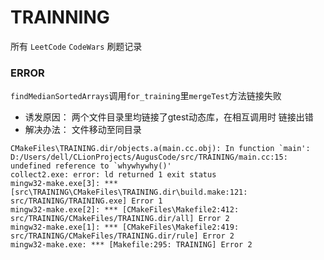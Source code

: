 # TRAINNING

所有 `LeetCode` `CodeWars` 刷题记录


### ERROR

`findMedianSortedArrays`调用`for_training`里`mergeTest`方法链接失败

* 诱发原因： 两个文件目录里均链接了gtest动态库，在相互调用时 链接出错
* 解决办法： 文件移动至同目录

```
CMakeFiles\TRAINING.dir/objects.a(main.cc.obj): In function `main':
D:/Users/dell/CLionProjects/AugusCode/src/TRAINING/main.cc:15: undefined reference to `whywhywhy()'
collect2.exe: error: ld returned 1 exit status
mingw32-make.exe[3]: *** [src\TRAINING\CMakeFiles\TRAINING.dir\build.make:121: src/TRAINING/TRAINING.exe] Error 1
mingw32-make.exe[2]: *** [CMakeFiles\Makefile2:412: src/TRAINING/CMakeFiles/TRAINING.dir/all] Error 2
mingw32-make.exe[1]: *** [CMakeFiles\Makefile2:419: src/TRAINING/CMakeFiles/TRAINING.dir/rule] Error 2
mingw32-make.exe: *** [Makefile:295: TRAINING] Error 2
```